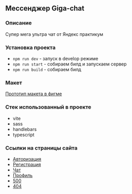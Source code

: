 ## Мессенджер Giga-chat
### Описание

Супер мега ультра чат от Яндекс практикум

### Установка проекта
- ```npm run dev```   - запуск в develop режиме
- ```npm run start``` - собираем билд и запускаем сервер
- ```npm run build``` - собираем билд

### Макет
[Прототип макета в фигме](https://www.figma.com/file/1eVYFEifB1O9hXERyeysIi/Chat_external_link-(Copy)?type=design&node-id=0%3A1&mode=design&t=CPLkJ0KitroFtRst-1)

### Стек использованный в проекте
- vite
- sass
- handlebars
- typescript


### Ссылки на страницы сайта
- [Авторизация](https://aasoshnikov.netlify.app/authorization/authorization)
- [Регистрация](https://aasoshnikov.netlify.app/registration/registration)
- [Чат](https://aasoshnikov.netlify.app/chat/chat)
- [Профиль](https://aasoshnikov.netlify.app/profile/profile)
- [500](https://aasoshnikov.netlify.app/500/500)
- [404](https://aasoshnikov.netlify.app/400/400)
